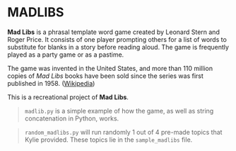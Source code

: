 # MADLIBS

**Mad Libs** is a phrasal template word game created by Leonard Stern and Roger Price. It consists of one player prompting others for a list of words to substitute for blanks in a story before reading aloud. The game is frequently played as a party game or as a pastime.

The game was invented in the United States, and more than 110 million copies of *Mad Libs* books have been sold since the series was first published in 1958. ([Wikipedia](https://en.wikipedia.org/wiki/Mad_Libs))

This is a recreational project of **Mad Libs**. 
> `madlib.py` is a simple example of how the game, as well as string concatenation in Python, works.

> `random_madlibs.py` will run randomly 1 out of 4 pre-made topics that Kylie provided. These topics lie in the `sample_madlibs` file.